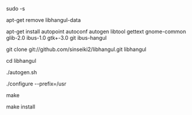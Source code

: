    sudo -s

   apt-get remove libhangul-data

   apt-get install autopoint autoconf autogen libtool gettext gnome-common glib-2.0 ibus-1.0 gtk+-3.0 git ibus-hangul

   git clone git://github.com/sinseiki2/libhangul.git libhangul

   cd libhangul

   ./autogen.sh

   ./configure --prefix=/usr

   make

   make install
